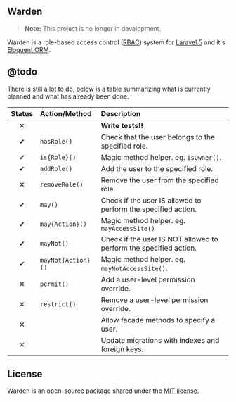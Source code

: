 ## Warden

> **Note:** This project is no longer in development.

Warden is a role-based access control ([RBAC](http://en.wikipedia.org/wiki/Role-based_access_control)) system for [Laravel 5](http://laravel.com) and it's [Eloquent ORM](http://laravel.com/docs/eloquent).

## @todo

There is still a lot to do, below is a table summarizing what is currently planned and what has already been done.

| Status | Action/Method      | Description                                                        |
|:------:|:------------------ |:------------------------------------------------------------------ |
| ✕      |                    | **Write tests!!**                                                  |
| ✔      | `hasRole()`        | Check that the user belongs to the specified role.                 |
| ✔      | `is{Role}()`       | Magic method helper. eg. `isOwner()`.                              |
| ✔      | `addRole()`        | Add the user to the specified role.                                |
| ✕      | `removeRole()`     | Remove the user from the specified role.                           |
| ✔      | `may()`            | Check if the user IS allowed to perform the specified action.      |
| ✔      | `may{Action}()`    | Magic method helper. eg. `mayAccessSite()`                         |
| ✔      | `mayNot()`         | Check if the user IS NOT allowed to perform the specified action.  |
| ✔      | `mayNot{Action}()` | Magic method helper. eg. `mayNotAccessSite()`.                     |
| ✕      | `permit()`         | Add a user-level permission override.                              |
| ✕      | `restrict()`       | Remove a user-level permission override.                           |
| ✕      |                    | Allow facade methods to specify a user.                            |
| ✕      |                    | Update migrations with indexes and foreign keys.                   |

## License

Warden is an open-source package shared under the [MIT license](http://opensource.org/licenses/MIT).

